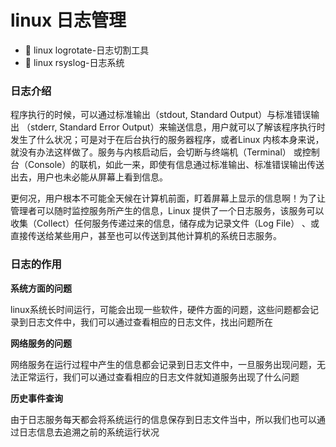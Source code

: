 # linux 日志管理

* 📄 linux logrotate-日志切割工具
* 📄 linux rsyslog-日志系统

### 日志介绍

程序执行的时候，可以通过标准输出（stdout, Standard Output）与标准错误输出 （stderr, Standard Error Output）来输送信息，用户就可以了解该程序执行时发生了什么状况；可是对于在后台执行的服务器程序，或者Linux 内核本身来说，就没有办法这样做了。服务与内核启动后，会切断与终端机（Terminal） 或控制台（Console）的联机，如此一来，即使有信息通过标准输出、标准错误输出传送出去，用户也未必能从屏幕上看到信息。

更何况，用户根本不可能全天候在计算机前面，盯着屏幕上显示的信息啊！为了让 管理者可以随时监控服务所产生的信息，Linux 提供了一个日志服务，该服务可以收集（Collect）任何服务传递过来的信息，储存成为记录文件（Log File） 、或直接传送给某些用户，甚至也可以传送到其他计算机的系统日志服务。

### 日志的作用

**系统方面的问题**

linux系统长时间运行，可能会出现一些软件，硬件方面的问题，这些问题都会记录到日志文件中，我们可以通过查看相应的日志文件，找出问题所在

**网络服务的问题**

网络服务在运行过程中产生的信息都会记录到日志文件中，一旦服务出现问题，无法正常运行，我们可以通过查看相应的日志文件就知道服务出现了什么问题

**历史事件查询**

由于日志服务每天都会将系统运行的信息保存到日志文件当中，所以我们也可以通过日志信息去追溯之前的系统运行状况
